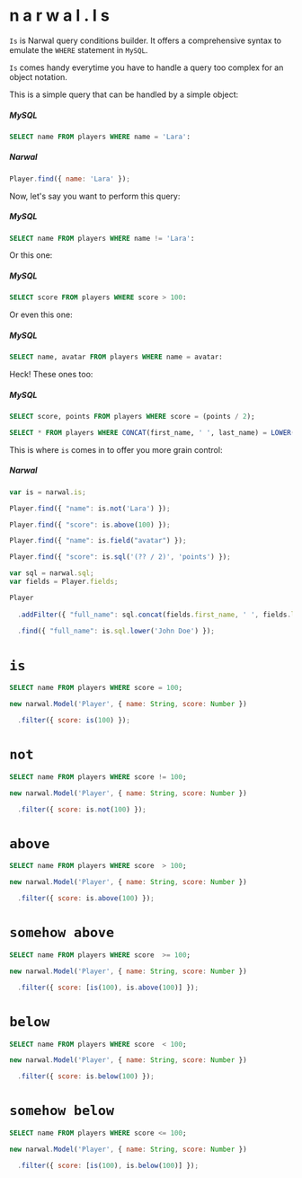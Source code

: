 n a r w a l . I s
=================

`Is` is Narwal query conditions builder. It offers a comprehensive syntax to emulate the `WHERE` statement in `MySQL`.

`Is` comes handy everytime you have to handle a query too complex for an object notation.

This is a simple query that can be handled by a simple object:

##### MySQL

```sql
SELECT name FROM players WHERE name = 'Lara':
```

##### Narwal

```js
Player.find({ name: 'Lara' });
```

Now, let's say you want to perform this query:

##### MySQL

```sql
SELECT name FROM players WHERE name != 'Lara':
```

Or this one:

##### MySQL

```sql
SELECT score FROM players WHERE score > 100:
```

Or even this one:

##### MySQL

```sql
SELECT name, avatar FROM players WHERE name = avatar:
```

Heck! These ones too:

##### MySQL

```sql
SELECT score, points FROM players WHERE score = (points / 2);

SELECT * FROM players WHERE CONCAT(first_name, ' ', last_name) = LOWER('John Doe');
```

This is where `is` comes in to offer you more grain control:

##### Narwal

```js
var is = narwal.is;

Player.find({ "name": is.not('Lara') });

Player.find({ "score": is.above(100) });

Player.find({ "name": is.field("avatar") });

Player.find({ "score": is.sql('(?? / 2)', 'points') });

var sql = narwal.sql;
var fields = Player.fields;

Player
  
  .addFilter({ "full_name": sql.concat(fields.first_name, ' ', fields.last_name) })
  
  .find({ "full_name": is.sql.lower('John Doe') });
```

# `is`

```sql
SELECT name FROM players WHERE score = 100;
```

```js
new narwal.Model('Player', { name: String, score: Number })

  .filter({ score: is(100) });
```

# `not`

```sql
SELECT name FROM players WHERE score != 100;
```

```js
new narwal.Model('Player', { name: String, score: Number })

  .filter({ score: is.not(100) });
```

# `above`

```sql
SELECT name FROM players WHERE score  > 100;
```

```js
new narwal.Model('Player', { name: String, score: Number })

  .filter({ score: is.above(100) });
```

# `somehow above`

```sql
SELECT name FROM players WHERE score  >= 100;
```

```js
new narwal.Model('Player', { name: String, score: Number })

  .filter({ score: [is(100), is.above(100)] });
```

# `below`

```sql
SELECT name FROM players WHERE score  < 100;
```

```js
new narwal.Model('Player', { name: String, score: Number })

  .filter({ score: is.below(100) });
```

# `somehow below`

```sql
SELECT name FROM players WHERE score <= 100;
```

```js
new narwal.Model('Player', { name: String, score: Number })

  .filter({ score: [is(100), is.below(100)] });
```
